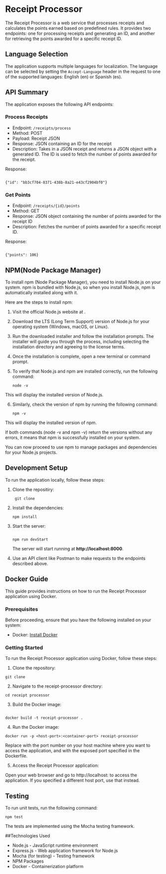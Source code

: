 # Receipt Processor

The Receipt Processor is a web service that processes receipts and calculates the points earned based on predefined rules. It provides two endpoints: one for processing receipts and generating an ID, and another for retrieving the points awarded for a specific receipt ID.

## Language Selection
The application supports multiple languages for localization. The language can be selected by setting the `Accept-Language` header in the request to one of the supported languages: English (en) or Spanish (es).

## API Summary
The application exposes the following API endpoints:

### Process Receipts
- Endpoint: `/receipts/process`
- Method: POST
- Payload: Receipt JSON
- Response: JSON containing an ID for the receipt
- Description: Takes in a JSON receipt and returns a JSON object with a generated ID. The ID is used to fetch the number of points awarded for the receipt.

Response:
```

{"id": "bb3cf704-8371-438b-8a21-e43cf2904bf0"}

```

### Get Points
- Endpoint: `/receipts/{id}/points`
- Method: GET
- Response: JSON object containing the number of points awarded for the receipt ID
- Description: Fetches the number of points awarded for a specific receipt ID.

Response:
```

{"points": 106}

```

## NPM(Node Package Manager)

To install npm (Node Package Manager), you need to install Node.js on your system. npm is bundled with Node.js, so when you install Node.js, npm is automatically installed along with it.

Here are the steps to install npm:

1. Visit the official Node.js website at [](https://nodejs.org).

2. Download the LTS (Long Term Support) version of Node.js for your operating system (Windows, macOS, or Linux).

3. Run the downloaded installer and follow the installation prompts. The installer will guide you through the process, including selecting the installation directory and agreeing to the license terms.

4. Once the installation is complete, open a new terminal or command prompt.

5. To verify that Node.js and npm are installed correctly, run the following command:

   ```
   node -v
   ```

This will display the installed version of Node.js.

6. Similarly, check the version of npm by running the following command:

      ```
      npm -v
      ```

This will display the installed version of npm.

If both commands (node -v and npm -v) return the versions without any errors, it means that npm is successfully installed on your system.

You can now proceed to use npm to manage packages and dependencies for your Node.js projects.

## Development Setup

To run the application locally, follow these steps:

   1. Clone the repositiry:
      ```
       git clone 

      ```
   2. Install the dependencies:
       ```
       npm install

       ```
   3. Start the server:
       ```

       npm run devStart

       ```
      The server will start running at **http://localhost:8000**.

   4. Use an API client like Postman to make requests to the endpoints described above.

## Docker Guide
This guide provides instructions on how to run the Receipt Processor application using Docker.

### Prerequisites
Before proceeding, ensure that you have the following installed on your system:
- Docker: [Install Docker](https://www.docker.com/)

### Getting Started
To run the Receipt Processor application using Docker, follow these steps:

   1. Clone the repository:
   ```
   git clone 

   ```
   2. Navigate to the receipt-processor directory:
   ```
   cd receipt processor 

   ```
   3. Build the Docker image:
   ```

   docker build -t receipt-processor .

   ```

   4. Run the Docker image:
   ```
   docker run -p <host-port>:<container-port> receipt-processor
   ```
   Replace <host-port> with the port number on your host machine where you want to access the application, and <container-port> with the exposed port specified in the Dockerfile.

   5. Access the Receipt Processor application:

   Open your web browser and go to http://localhost:<host-port> to access the application. If you specified a different host port, use that instead.

## Testing

To run unit tests, run the following command:
   ```
   npm test

   ```
The tests are implemented using the Mocha testing framework.

##Technologies Used
- Node.js - JavaScript runtime environment
- Express.js - Web application framework for Node.js
- Mocha (for testing) - Testing framework
- NPM Packages
- Docker - Containerization platform
